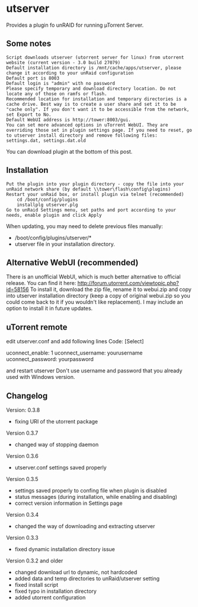 utserver
========

Provides a plugin fo unRAID for running µTorrent Server.

Some notes
----------

    Script downloads utserver (utorrent server for linux) from utorrent website (current version - 3.0 build 27079)
    Default installation directory is /mnt/cache/apps/utserver, please change it according to your unRaid configuration
    Default port is 8003
    Default login is "admin" with no password
    Please specify temporary and download directory location. Do not locate any of those on ramfs or flash.
    Recommended location for installation and temporary directories is a cache drive. Best way is to create a user share and set it to be "cache only". If you don't want it to be accessible from the network, set Export to No.
    Default WebUI address is http://tower:8003/gui.
    You can set more advanced options in uTorrent WebUI. They are overriding those set in plugin settings page. If you need to reset, go to utserver install directory and remove following files: settings.dat, settings.dat.old


You can download plugin at the bottom of this post.

Installation
------------

    Put the plugin into your plugin directory - copy the file into your unRaid network share (by default \\tower\flash\config\plugins)
    Restart your unRaid box, or install plugin via telnet (recommended)
        cd /boot/config/plugins
        installplg utserver.plg
    Go to unRaid Settings menu, set paths and port according to your needs, enable plugin and click Apply 


When updating, you may need to delete previous files manually:
- /boot/config/plugins/utserver/*
- utserver file in your installation directory.

Alternative WebUI (recommended)
-------------------------------

There is an unofficial WebUI, which is much better alternative to official release.
You can find it here: http://forum.utorrent.com/viewtopic.php?id=58156
To install it, download the zip file, rename it to webui.zip and copy into utserver installation directory (keep a copy of original webui.zip so you could come back to it if you wouldn't like replacement). I may include an option to install it in future updates.

uTorrent remote
---------------

edit utserver.conf and add following lines
Code: [Select]

uconnect_enable: 1
uconnect_username: yourusername
uconnect_password: yourpassword

and restart utserver
Don't use username and password that you already used with Windows version.


Changelog
---------

Version: 0.3.8
- fixing URI of the utorrent package

Version 0.3.7
- changed way of stopping daemon

Version 0.3.6
- utserver.conf settings saved properly

Version 0.3.5
- settings saved properly to confing file when plugin is disabled
- status messages (during installation, while enabling and disabling)
- correct version information in Settings page

Version 0.3.4
- changed the way of downloading and extracting utserver

Version 0.3.3
- fixed dynamic installation directory issue

Version 0.3.2 and older
- changed download url to dynamic, not hardcoded
- added data and temp directories to unRaid/utserver setting
- fixed install script
- fixed typo in installation directory
- added utorrent configuration
